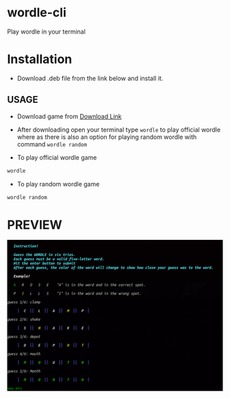 # wordle-cli
Play wordle in your terminal
# Installation
* Download .deb file from the link below and install it.
## USAGE
* Download game from [Download Link](https://github.com/ashish336b/wordle-cli/releases/download/v0.0.6/wordle_v0.0.6-1_amd64.deb)
* After downloading open your terminal type ```wordle``` to play official wordle where as there is also an option for playing random wordle with command ```wordle random```

* To play official wordle game
```bash 
wordle 
```
* To play random wordle game
```bash
wordle random
```
# PREVIEW
![Image](preview/preview.png)
